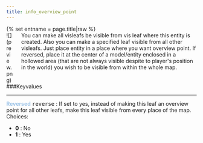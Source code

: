 ```yaml
---
title: info_overview_point
---
```

<div>{% set entname = page.title|raw %}</div>
<div class="container previewimg">
<div class="columns">
<div class="imagepadding column col-auto" markdown="1">![](preview.png)</div>
<div class="column entityentry" markdown="1">You can make all visleafs be visible from vis leaf where this entity is created. Also you can make a specified leaf visible from all other visleafs. Just place entity in a place where you want overview point. If reversed, place it at the center of a model/entity enclosed in a hollowed area (that are not always visible despite to player's position in the world) you wish to be visible from within the whole map.</div>
</div>
</div>
###Keyvalues
<hr>
<div class="entityentry" markdown="1">
<span style="color:#9fc5e8;"><b>Reversed</b></span> <kbd  class="tooltip" data-tooltip="choices">reverse</kbd> :
If set to yes, instead of making this leaf an overview point for all other leafs, make this leaf visible from every place of the map.
<div class="accordion">
<input type="checkbox" id="accordion-1" name="accordion-checkbox" hidden>
<label class="accordion-header" for="accordion-1">
<i class="icon icon-arrow-right mr-1"></i>
Choices:
</label>
<div class="accordion-body">
<ul>
<li><b>0</b> : No</li>
<li><b>1</b> : Yes</li>
</ul>
</div>
</div>
</div>
